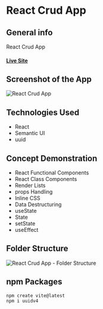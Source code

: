 # **React Crud App**

## General info

React Crud App

#### [Live Site](https://react-crud-app-1.netlify.app/)

## Screenshot of the App

![React Crud App](https://i.ibb.co/KVsr24w/react-9.jpg)

## Technologies Used

- React
- Semantic UI
- uuid

## Concept Demonstration

- React Functional Components
- React Class Components
- Render Lists
- props Handling
- Inline CSS
- Data Destructuring
- useState
- State
- setState
- useEffect

## Folder Structure

![React Crud App - Folder Structure](https://i.ibb.co/0JH42Ts/react-10.jpg)

## npm Packages

```
npm create vite@latest
npm i uuidv4
```


